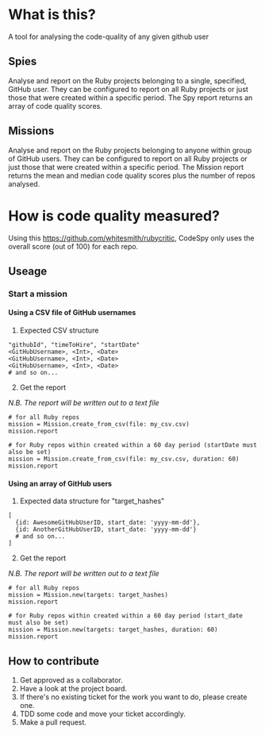 # What is this?
A tool for analysing the code-quality of any given github user

## Spies
Analyse and report on the Ruby projects belonging to a single, specified, GitHub user.  They can be configured to report on all Ruby projects or just those that were created within a specific period.  The Spy report returns an array of code quality scores.

## Missions
Analyse and report on the Ruby projects belonging to anyone within group of GitHub users.  They can be configured to report on all Ruby projects or just those that were created within a specific period.  The Mission report returns the mean and median code quality scores plus the number of repos analysed.

# How is code quality measured?
Using this https://github.com/whitesmith/rubycritic, CodeSpy only uses the overall score (out of 100) for each repo.

## Useage

### Start a mission

#### Using a CSV file of GitHub usernames

1. Expected CSV structure

```
"githubId", "timeToHire", "startDate"
<GitHubUsername>, <Int>, <Date>
<GitHubUsername>, <Int>, <Date>
<GitHubUsername>, <Int>, <Date>
# and so on...
```

2. Get the report

*N.B. The report will be written out to a text file*

```
# for all Ruby repos
mission = Mission.create_from_csv(file: my_csv.csv)
mission.report

# for Ruby repos within created within a 60 day period (startDate must also be set)
mission = Mission.create_from_csv(file: my_csv.csv, duration: 60)
mission.report
```

#### Using an array of GitHub users

1. Expected data structure for "target_hashes"

```
[
  {id: AwesomeGitHubUserID, start_date: 'yyyy-mm-dd'},
  {id: AnotherGitHubUserID, start_date: 'yyyy-mm-dd'}
  # and so on...
]
```

2. Get the report

*N.B. The report will be written out to a text file*

```
# for all Ruby repos
mission = Mission.new(targets: target_hashes)
mission.report

# for Ruby repos within created within a 60 day period (start_date must also be set)
mission = Mission.new(targets: target_hashes, duration: 60)
mission.report
```

## How to contribute

1. Get approved as a collaborator.
2. Have a look at the project board.
3. If there's no existing ticket for the work you want to do, please create one.
4. TDD some code and move your ticket accordingly.
5. Make a pull request.
